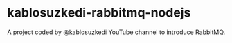 # kablosuzkedi-rabbitmq-nodejs
A project coded by @kablosuzkedi YouTube channel to introduce RabbitMQ.
